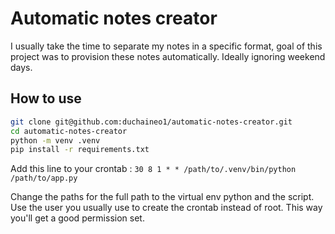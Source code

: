 # Automatic notes creator

I usually take the time to separate my notes in a specific format, goal of this project was to provision these notes automatically. Ideally ignoring weekend days.  

## How to use 

```bash
git clone git@github.com:duchaineo1/automatic-notes-creator.git
cd automatic-notes-creator
python -m venv .venv
pip install -r requirements.txt
```

Add this line to your crontab : `30 8 1 * * /path/to/.venv/bin/python /path/to/app.py`

Change the paths for the full path to the virtual env python and the script. Use the user you usually use to create the crontab instead of root. This way you'll get a good permission set.
